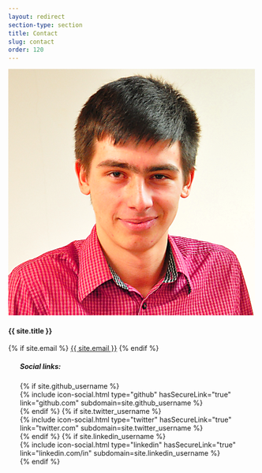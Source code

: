 ```yaml
---
layout: redirect
section-type: section
title: Contact
slug: contact
order: 120
---
```

<div class="form-group">
	<div class="col-sm-4 col-sm-offset-4 col-xs-6 col-xs-offset-3">
		<img src="img/face.png" alt="Face" class="img-circle img-responsive">
	</div>
	<div class="col-sm-6 col-xs-12">
		<h4>{{ site.title }}</h4>
		{% if site.email %}
			<span><a href="mailto:{{ site.email }}">{{ site.email }}</a></span>
		{% endif %}
	</div>
	<ul class="col-sm-6 col-xs-12">
		<h5>Social links:</h5>
		{% if site.github_username %}
			<div>
				{% include icon-social.html type="github" hasSecureLink="true" link="github.com" subdomain=site.github_username %}
			</div>
		{% endif %}
		{% if site.twitter_username %}
			<div>
				{% include icon-social.html type="twitter" hasSecureLink="true" link="twitter.com" subdomain=site.twitter_username %}
			</div>
		{% endif %}
		{% if site.linkedin_username %}
			<div>
				{% include icon-social.html type="linkedin" hasSecureLink="true" link="linkedin.com/in" subdomain=site.linkedin_username %}
			</div>
		{% endif %}
	</ul>
</div>
